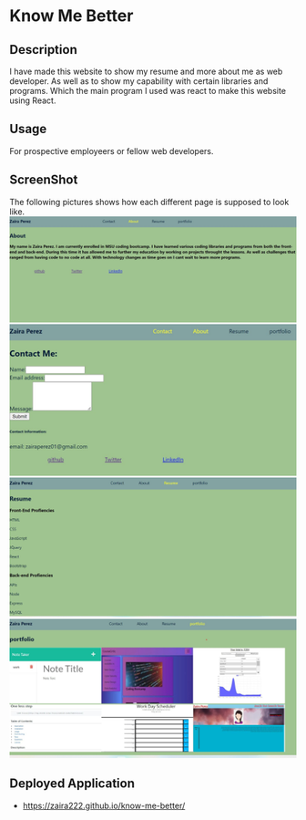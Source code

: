 # Know Me Better

## Description
I have made this website to show my resume and more about me as web developer. As well as 
to show my capability with certain libraries and programs. Which the main program I used was react to make this website using React.

## Usage
For prospective employeers or fellow web developers.

## ScreenShot
The following pictures shows how each different page is supposed to look like.
![About Page](./src/assets/cover/about.jpg)
![Contact Page](./src/assets/cover/contact.jpg)
![Resume Page](./src/assets/cover/resume.jpg)
![Portfolio Page](./src/assets/cover/portfolio.jpg)

## Deployed Application
* https://zaira222.github.io/know-me-better/
